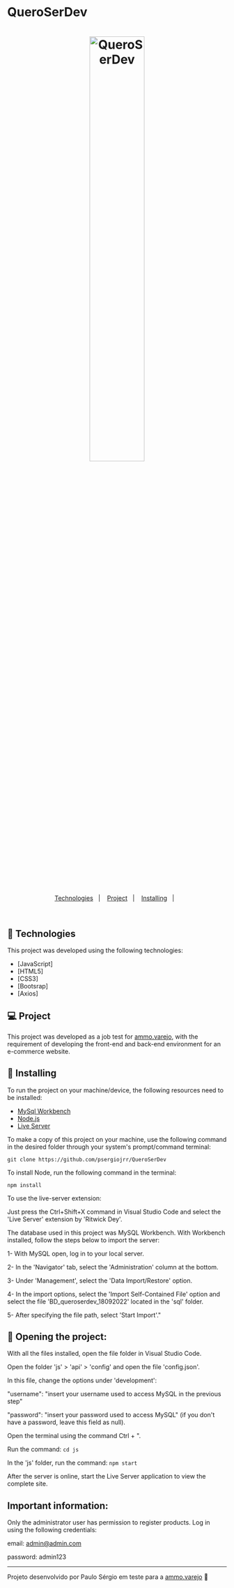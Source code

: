 # QueroSerDev
<h1 align="center">
    <img alt="QueroSerDev" title="QueroSerDev - Paulo Sérgio" src=".github/logo.png" width="50%" />
</h1>

<p align="center">
  <a href="#-Technologies">Technologies</a>&nbsp;&nbsp;&nbsp;|&nbsp;&nbsp;&nbsp;
  <a href="#-Project">Project</a>&nbsp;&nbsp;&nbsp;|&nbsp;&nbsp;&nbsp;
  <a href="#-Installing">Installing</a>&nbsp;&nbsp;&nbsp;|&nbsp;&nbsp;&nbsp;
</p>

<br>

## 🚀 Technologies

This project was developed using the following technologies:

- [JavaScript]
- [HTML5]
- [CSS3]
- [Bootsrap]
- [Axios]


## 💻 Project
This project was developed as a job test for [ammo.varejo](https://www.linkedin.com/company/ammo-varejo-ltda/), with the requirement of developing the front-end and back-end environment for an e-commerce website.

## 🔧 Installing

To run the project on your machine/device, the following resources need to be installed:

- [MySql Workbench](https://dev.mysql.com/downloads/)
- [Node.js](https://nodejs.org/en/)
- [Live Server](https://marketplace.visualstudio.com/items?itemName=ritwickdey.LiveServer)

To make a copy of this project on your machine, use the following command in the desired folder through your system's prompt/command terminal:

```git clone https://github.com/psergiojrr/QueroSerDev```


To install Node, run the following command in the terminal:

```npm install```

To use the live-server extension:

Just press the Ctrl+Shift+X command in Visual Studio Code and select the 'Live Server' extension by 'Ritwick Dey'.


The database used in this project was MySQL Workbench. With Workbench installed, follow the steps below to import the server:

1- With MySQL open, log in to your local server.

2- In the 'Navigator' tab, select the 'Administration' column at the bottom.

3- Under 'Management', select the 'Data Import/Restore' option.

4- In the import options, select the 'Import Self-Contained File' option and select the file 'BD_queroserdev_18092022' located in the 'sql' folder.

5- After specifying the file path, select 'Start Import'."

## 🔖 Opening the project:

With all the files installed, open the file folder in Visual Studio Code.

Open the folder 'js' > 'api' > 'config' and open the file 'config.json'.

In this file, change the options under 'development':

"username": "insert your username used to access MySQL in the previous step"

"password": "insert your password used to access MySQL" (if you don't have a password, leave this field as null).

Open the terminal using the command Ctrl + ".

Run the command: ```cd js```

In the 'js' folder, run the command: ```npm start```

After the server is online, start the Live Server application to view the complete site.

## Important information:

Only the administrator user has permission to register products. Log in using the following credentials:

email: admin@admin.com

password: admin123

---

Projeto desenvolvido por Paulo Sérgio em teste para a [ammo.varejo](https://www.linkedin.com/company/ammo-varejo-ltda/) :wave:
